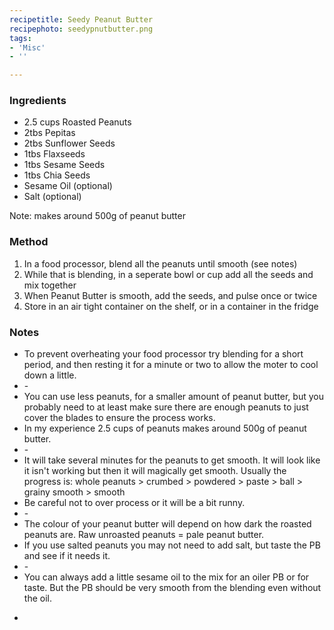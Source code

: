 ```yaml
---
recipetitle: Seedy Peanut Butter
recipephoto: seedypnutbutter.png
tags:  
- 'Misc'
- ''

---
```


<!--Ingredients List-->
<h3>Ingredients</h3>

<div class="ingredients">
<ul>
<li>2.5 cups Roasted Peanuts </li>
<li>2tbs Pepitas</li>
<li>2tbs Sunflower Seeds</li>
<li>1tbs Flaxseeds</li>
<li>1tbs Sesame Seeds</li>
<li>1tbs Chia Seeds</li>
<li>Sesame Oil (optional)</li>
<li>Salt (optional)</li>
</ul>
<p>Note: makes around 500g of peanut butter</p>
</div>

<!-- Method -->
<h3>Method</h3>
<div class="method">
<ol>
<li>In a food processor, blend all the peanuts until smooth (see notes)</li>
<li>While that is blending, in a seperate bowl or cup add all the seeds and mix together</li>
<li>When Peanut Butter is smooth, add the seeds, and pulse once or twice</li>
<li>Store in an air tight container on the shelf, or in a container in the fridge</li>
</ol>
</div>

<!-- Notes -->
<h3>Notes</h3>
<div class="notes">
<ul>
<li>To prevent overheating your food processor try blending for a short period, and then resting it for a minute or two to allow the moter to cool down a little.</li>
<li>-</li>
<li>You can use less peanuts, for a smaller amount of peanut butter, but you probably need to at least make sure there are enough peanuts to just cover the blades to ensure the process works.</li>
<li>In my experience 2.5 cups of peanuts makes around 500g of peanut butter.</li>
<li>-</li>
<li>It will take several minutes for the peanuts to get smooth. It will look like it isn't working but then it will magically get smooth. Usually the progress is: whole peanuts > crumbed > powdered > paste > ball > grainy smooth > smooth</li>
<li>Be careful not to over process or it will be a bit runny.</li>
<li>-</li>
<li>The colour of your peanut butter will depend on how dark the roasted peanuts are. Raw unroasted peanuts = pale peanut butter.</li>
<li>If you use salted peanuts you may not need to add salt, but taste the PB and see if it needs it.</li>
<li>-</li>
<li>You can always add a little sesame oil to the mix for an oiler PB or for taste. But the PB should be very smooth from the blending even without the oil.</li>
</ul>
</div>




<div class="source">
<ul>
<li> </li>
</ul>
</div>